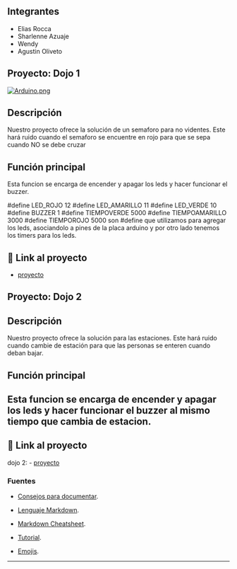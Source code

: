 ## Integrantes 
- Elias Rocca
- Sharlenne Azuaje
- Wendy 
- Agustin Oliveto


## Proyecto: Dojo 1
[![Arduino.png](https://i.postimg.cc/hP5W24QV/Arduino.png)](https://postimg.cc/PPYRxj4q)


## Descripción
Nuestro proyecto ofrece la solución de un semaforo para no videntes. Este hará ruido cuando el semaforo se encuentre en rojo para que se sepa cuando NO se debe cruzar

## Función principal
Esta funcion se encarga de encender y apagar los leds y hacer funcionar el buzzer.

#define LED_ROJO 12
#define LED_AMARILLO 11
#define LED_VERDE 10
#define BUZZER 1
#define TIEMPOVERDE 5000
#define TIEMPOAMARILLO 3000
#define TIEMPOROJO 5000 
son #define que utilizamos para agregar los leds, asociandolo a pines de la placa arduino y por otro lado tenemos los timers para los leds.


## :robot: Link al proyecto
- [proyecto](https://www.tinkercad.com/things/cX1R0gu1rSh-exquisite-juttuli/editel?sharecode=BQmo1UZ7DqtjLOX4fbMqwcFRdyF05SbzZGZ3LSGHa9w)


## Proyecto: Dojo 2

## Descripción
Nuestro proyecto ofrece la solución para las estaciones. Este hará ruido cuando cambie de estación para que las personas se enteren cuando deban bajar.

## Función principal
Esta funcion se encarga de encender y apagar los leds y hacer funcionar el buzzer al mismo tiempo que cambia de estacion.
---
## :robot: Link al proyecto
dojo 2: - [proyecto]([https://www.tinkercad.com/things/cX1R0gu1rSh-exquisite-juttuli/editel?sharecode=BQmo1UZ7DqtjLOX4fbMqwcFRdyF05SbzZGZ3LSGHa9w](https://www.tinkercad.com/things/hGbvPYcpGnZ-smashing-bruticus/editel?sharecode=cX_YQKygKkZ237bogBEJY86pxb8U4D3lXD40zmVkyec))


### Fuentes
- [Consejos para documentar](https://www.sohamkamani.com/how-to-write-good-documentation/#architecture-documentation).

- [Lenguaje Markdown](https://markdown.es/sintaxis-markdown/#linkauto).

- [Markdown Cheatsheet](https://github.com/adam-p/markdown-here/wiki/Markdown-Cheatsheet).

- [Tutorial](https://www.youtube.com/watch?v=oxaH9CFpeEE).

- [Emojis](https://gist.github.com/rxaviers/7360908).

---






